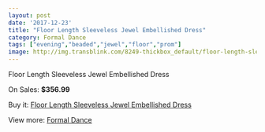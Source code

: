 ```yaml
---
layout: post
date: '2017-12-23'
title: "Floor Length Sleeveless Jewel Embellished Dress"
category: Formal Dance
tags: ["evening","beaded","jewel","floor","prom"]
image: http://img.transblink.com/8249-thickbox_default/floor-length-sleeveless-jewel-embellished-dress.jpg
---
```

Floor Length Sleeveless Jewel Embellished Dress

On Sales: **$356.99**
<a href="https://www.transblink.com/en/formal-dance/2696-floor-length-sleeveless-jewel-embellished-dress.html"><amp-img layout="responsive" width="600" height="600" src="//img.transblink.com/8249-thickbox_default/floor-length-sleeveless-jewel-embellished-dress.jpg" alt="Floor Length Sleeveless Jewel Embellished Dress 0" /></a>
<a href="https://www.transblink.com/en/formal-dance/2696-floor-length-sleeveless-jewel-embellished-dress.html"><amp-img layout="responsive" width="600" height="600" src="//img.transblink.com/8250-thickbox_default/floor-length-sleeveless-jewel-embellished-dress.jpg" alt="Floor Length Sleeveless Jewel Embellished Dress 1" /></a>

Buy it: [Floor Length Sleeveless Jewel Embellished Dress](https://www.transblink.com/en/formal-dance/2696-floor-length-sleeveless-jewel-embellished-dress.html "Floor Length Sleeveless Jewel Embellished Dress")

View more: [Formal Dance](https://www.transblink.com/en/6-formal-dance "Formal Dance")